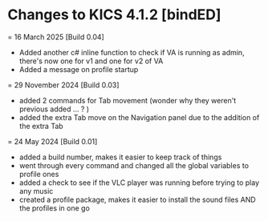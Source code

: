 # Changes to KICS 4.1.2 [bindED]

= 16 March 2025 [Build 0.04]
- Added another c# inline function to check if VA is running as admin, there's now one for v1 and one for v2 of VA
- Added a message on profile startup

= 29 November 2024 [Build 0.03]
- added 2 commands for Tab movement (wonder why they weren't previous added ... ? )
- added the extra Tab move on the Navigation panel due to the addition of the extra Tab

= 24 May 2024 [Build 0.01]
- added a build number, makes it easier to keep track of things
- went through every command and changed all the global variables to profile ones
- added a check to see if the VLC player was running before trying to play any music
- created a profile package, makes it easier to install the sound files AND the profiles in one go
